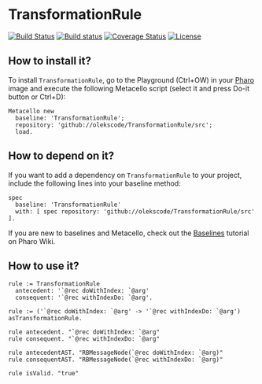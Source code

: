 # TransformationRule

[![Build Status](https://travis-ci.org/olekscode/TransformationRule.svg?branch=master)](https://travis-ci.org/olekscode/TransformationRule)
[![Build status](https://ci.appveyor.com/api/projects/status/t7lxsakunjyl0dan?svg=true)](https://ci.appveyor.com/project/olekscode/TransformationRule)
[![Coverage Status](https://coveralls.io/repos/github/olekscode/TransformationRule/badge.svg?branch=master)](https://coveralls.io/github/olekscode/TransformationRule?branch=master)
[![License](https://img.shields.io/badge/license-MIT-blue.svg)](https://raw.githubusercontent.com/olekscode/TransformationRule/master/LICENSE)

## How to install it?

To install `TransformationRule`, go to the Playground (Ctrl+OW) in your [Pharo](https://pharo.org/) image and execute the following Metacello script (select it and press Do-it button or Ctrl+D):

```Smalltalk
Metacello new
  baseline: 'TransformationRule';
  repository: 'github://olekscode/TransformationRule/src';
  load.
```

## How to depend on it?

If you want to add a dependency on `TransformationRule` to your project, include the following lines into your baseline method:

```Smalltalk
spec
  baseline: 'TransformationRule'
  with: [ spec repository: 'github://olekscode/TransformationRule/src' ].
```

If you are new to baselines and Metacello, check out the [Baselines](https://github.com/pharo-open-documentation/pharo-wiki/blob/master/General/Baselines.md) tutorial on Pharo Wiki.

## How to use it?

```Smalltalk
rule := TransformationRule
  antecedent: '`@rec doWithIndex: `@arg'
  consequent: '`@rec withIndexDo: `@arg'.
```

```Smalltalk
rule := ('`@rec doWithIndex: `@arg' -> '`@rec withIndexDo: `@arg') asTransformationRule.
```

```Smalltalk
rule antecedent. "`@rec doWithIndex: `@arg"
rule consequent. "`@rec withIndexDo: `@arg"

rule antecedentAST. "RBMessageNode(`@rec doWithIndex: `@arg)"
rule consequentAST. "RBMessageNode(`@rec withIndexDo: `@arg)"

rule isValid. "true"
```

